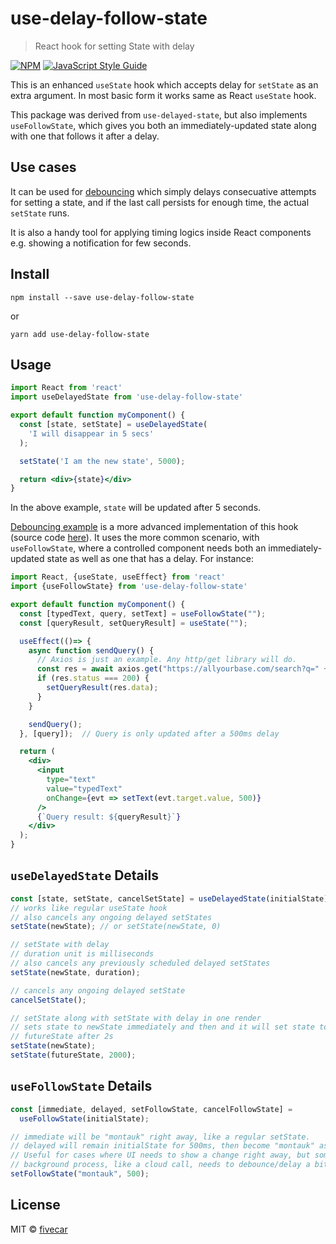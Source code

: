 # use-delay-follow-state

> React hook for setting State with delay

[![NPM](https://img.shields.io/npm/v/use-delay-follow-state.svg)](https://www.npmjs.com/package/use-delay-follow-state) [![JavaScript Style Guide](https://img.shields.io/badge/code_style-standard-brightgreen.svg)](https://standardjs.com)

This is an enhanced `useState` hook which accepts delay for `setState` as an extra argument. In most basic form it works same as React `useState` hook.

This package was derived from `use-delayed-state`, but also implements
`useFollowState`, which gives you both an immediately-updated state along with
one that follows it after a delay.

## Use cases

It can be used for [debouncing](https://css-tricks.com/debouncing-throttling-explained-examples/#article-header-id-0) which simply delays consecuative attempts for setting a state, and if the last call persists for enough time, the actual `setState` runs.

It is also a handy tool for applying timing logics inside React components e.g. showing a notification for few seconds.

## Install

```console
npm install --save use-delay-follow-state
```
or
```console
yarn add use-delay-follow-state
```

## Usage

```jsx
import React from 'react'
import useDelayedState from 'use-delay-follow-state'

export default function myComponent() {
  const [state, setState] = useDelayedState(
    'I will disappear in 5 secs'
  );

  setState('I am the new state', 5000);

  return <div>{state}</div>
}
```
In the above example, `state` will be updated after 5 seconds.

[Debouncing example](https://fivecar.github.io/use-delay-follow-state/) is a more advanced implementation of this hook (source code [here](https://github.com/fivecar/use-delay-follow-state/blob/master/example/src/App.js)). It uses the more common scenario, with `useFollowState`, where a controlled
component needs both an immediately-updated state as well as one that has a
delay. For instance:

```jsx
import React, {useState, useEffect} from 'react'
import {useFollowState} from 'use-delay-follow-state'

export default function myComponent() {
  const [typedText, query, setText] = useFollowState("");
  const [queryResult, setQueryResult] = useState("");

  useEffect(()=> {
    async function sendQuery() {
      // Axios is just an example. Any http/get library will do.
      const res = await axios.get("https://allyourbase.com/search?q=" + query);
      if (res.status === 200) {
        setQueryResult(res.data);
      }
    }

    sendQuery();
  }, [query]);  // Query is only updated after a 500ms delay

  return (
    <div>
      <input
        type="text"
        value="typedText"
        onChange={evt => setText(evt.target.value, 500)}
      />
      {`Query result: ${queryResult}`}
    </div>
  );
}
```

## `useDelayedState` Details

```jsx
const [state, setState, cancelSetState] = useDelayedState(initialState);
// works like regular useState hook
// also cancels any ongoing delayed setStates
setState(newState); // or setState(newState, 0)

// setState with delay
// duration unit is milliseconds
// also cancels any previously scheduled delayed setStates
setState(newState, duration);

// cancels any ongoing delayed setState
cancelSetState();

// setState along with setState with delay in one render
// sets state to newState immediately and then and it will set state to
// futureState after 2s
setState(newState);
setState(futureState, 2000);
```

## `useFollowState` Details

```jsx
const [immediate, delayed, setFollowState, cancelFollowState] =
  useFollowState(initialState);

// immediate will be "montauk" right away, like a regular setState.
// delayed will remain initialState for 500ms, then become "montauk" as well.
// Useful for cases where UI needs to show a change right away, but some
// background process, like a cloud call, needs to debounce/delay a bit.
setFollowState("montauk", 500);
```

## License

MIT © [fivecar](https://github.com/fivecar)
